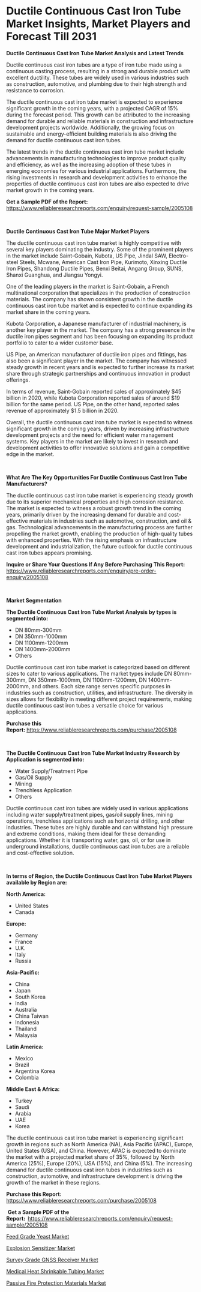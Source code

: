 <p><h1>Ductile Continuous Cast Iron Tube Market Insights, Market Players and Forecast Till 2031</h1></p><p><strong>Ductile Continuous Cast Iron Tube Market Analysis and Latest Trends</strong></p>
<p><p>Ductile continuous cast iron tubes are a type of iron tube made using a continuous casting process, resulting in a strong and durable product with excellent ductility. These tubes are widely used in various industries such as construction, automotive, and plumbing due to their high strength and resistance to corrosion.</p><p>The ductile continuous cast iron tube market is expected to experience significant growth in the coming years, with a projected CAGR of 15% during the forecast period. This growth can be attributed to the increasing demand for durable and reliable materials in construction and infrastructure development projects worldwide. Additionally, the growing focus on sustainable and energy-efficient building materials is also driving the demand for ductile continuous cast iron tubes.</p><p>The latest trends in the ductile continuous cast iron tube market include advancements in manufacturing technologies to improve product quality and efficiency, as well as the increasing adoption of these tubes in emerging economies for various industrial applications. Furthermore, the rising investments in research and development activities to enhance the properties of ductile continuous cast iron tubes are also expected to drive market growth in the coming years.</p></p>
<p><strong>Get a Sample PDF of the Report:&nbsp;</strong> <a href="https://www.reliableresearchreports.com/enquiry/request-sample/2005108">https://www.reliableresearchreports.com/enquiry/request-sample/2005108</a></p>
<p>&nbsp;</p>
<p><strong>Ductile Continuous Cast Iron Tube Major Market Players</strong></p>
<p><p>The ductile continuous cast iron tube market is highly competitive with several key players dominating the industry. Some of the prominent players in the market include Saint-Gobain, Kubota, US Pipe, Jindal SAW, Electro-steel Steels, Mcwane, American Cast Iron Pipe, Kurimoto, Xinxing Ductile Iron Pipes, Shandong Ductile Pipes, Benxi Beitai, Angang Group, SUNS, Shanxi Guanghua, and Jiangsu Yongyi.</p><p>One of the leading players in the market is Saint-Gobain, a French multinational corporation that specializes in the production of construction materials. The company has shown consistent growth in the ductile continuous cast iron tube market and is expected to continue expanding its market share in the coming years.</p><p>Kubota Corporation, a Japanese manufacturer of industrial machinery, is another key player in the market. The company has a strong presence in the ductile iron pipes segment and has been focusing on expanding its product portfolio to cater to a wider customer base.</p><p>US Pipe, an American manufacturer of ductile iron pipes and fittings, has also been a significant player in the market. The company has witnessed steady growth in recent years and is expected to further increase its market share through strategic partnerships and continuous innovation in product offerings.</p><p>In terms of revenue, Saint-Gobain reported sales of approximately $45 billion in 2020, while Kubota Corporation reported sales of around $19 billion for the same period. US Pipe, on the other hand, reported sales revenue of approximately $1.5 billion in 2020.</p><p>Overall, the ductile continuous cast iron tube market is expected to witness significant growth in the coming years, driven by increasing infrastructure development projects and the need for efficient water management systems. Key players in the market are likely to invest in research and development activities to offer innovative solutions and gain a competitive edge in the market.</p></p>
<p>&nbsp;</p>
<p><strong>What Are The Key Opportunities For Ductile Continuous Cast Iron Tube Manufacturers?</strong></p>
<p><p>The ductile continuous cast iron tube market is experiencing steady growth due to its superior mechanical properties and high corrosion resistance. The market is expected to witness a robust growth trend in the coming years, primarily driven by the increasing demand for durable and cost-effective materials in industries such as automotive, construction, and oil & gas. Technological advancements in the manufacturing process are further propelling the market growth, enabling the production of high-quality tubes with enhanced properties. With the rising emphasis on infrastructure development and industrialization, the future outlook for ductile continuous cast iron tubes appears promising.</p></p>
<p><strong>Inquire or Share Your Questions If Any Before Purchasing This Report:</strong> <a href="https://www.reliableresearchreports.com/enquiry/pre-order-enquiry/2005108">https://www.reliableresearchreports.com/enquiry/pre-order-enquiry/2005108</a></p>
<p>&nbsp;</p>
<p><strong>Market Segmentation</strong></p>
<p><strong>The Ductile Continuous Cast Iron Tube Market Analysis by types is segmented into:</strong></p>
<p><ul><li>DN 80mm-300mm</li><li>DN 350mm-1000mm</li><li>DN 1100mm-1200mm</li><li>DN 1400mm-2000mm</li><li>Others</li></ul></p>
<p><p>Ductile continuous cast iron tube market is categorized based on different sizes to cater to various applications. The market types include DN 80mm-300mm, DN 350mm-1000mm, DN 1100mm-1200mm, DN 1400mm-2000mm, and others. Each size range serves specific purposes in industries such as construction, utilities, and infrastructure. The diversity in sizes allows for flexibility in meeting different project requirements, making ductile continuous cast iron tubes a versatile choice for various applications.</p></p>
<p><strong>Purchase this Report:&nbsp;</strong><a href="https://www.reliableresearchreports.com/purchase/2005108">https://www.reliableresearchreports.com/purchase/2005108</a></p>
<p>&nbsp;</p>
<p><strong>The Ductile Continuous Cast Iron Tube Market Industry Research by Application is segmented into:</strong></p>
<p><ul><li>Water Supply/Treatment Pipe</li><li>Gas/Oil Supply</li><li>Mining</li><li>Trenchless Application</li><li>Others</li></ul></p>
<p><p>Ductile continuous cast iron tubes are widely used in various applications including water supply/treatment pipes, gas/oil supply lines, mining operations, trenchless applications such as horizontal drilling, and other industries. These tubes are highly durable and can withstand high pressure and extreme conditions, making them ideal for these demanding applications. Whether it is transporting water, gas, oil, or for use in underground installations, ductile continuous cast iron tubes are a reliable and cost-effective solution.</p></p>
<p>&nbsp;</p>
<p><strong>In terms of Region, the Ductile Continuous Cast Iron Tube Market Players available by Region are:</strong></p>
<p>
    <p> <strong> North America: </strong>
        <ul>
            <li>United States</li>
            <li>Canada</li>
        </ul>
        </p> 
    <p> <strong> Europe: </strong>
        <ul>
            <li>Germany</li>
            <li>France</li>
            <li>U.K.</li>
            <li>Italy</li>
            <li>Russia</li>
        </ul>
        </p> 
    <p> <strong> Asia-Pacific: </strong>
        <ul>
            <li>China</li>
            <li>Japan</li>
            <li>South Korea</li>
            <li>India</li>
            <li>Australia</li>
            <li>China Taiwan</li>
            <li>Indonesia</li>
            <li>Thailand</li>
            <li>Malaysia</li>
        </ul>
        </p> 
    <p> <strong> Latin America: </strong>
        <ul>
            <li>Mexico</li>
            <li>Brazil</li>
            <li>Argentina Korea</li>
            <li>Colombia</li>
        </ul>
        </p> 
    <p> <strong> Middle East & Africa: </strong>
        <ul>
            <li>Turkey</li>
            <li>Saudi</li>
            <li>Arabia</li>
            <li>UAE</li>
            <li>Korea</li>
        </ul>
    </p>
    </p>
<p><p>The ductile continuous cast iron tube market is experiencing significant growth in regions such as North America (NA), Asia Pacific (APAC), Europe, United States (USA), and China. However, APAC is expected to dominate the market with a projected market share of 35%, followed by North America (25%), Europe (20%), USA (15%), and China (5%). The increasing demand for ductile continuous cast iron tubes in industries such as construction, automotive, and infrastructure development is driving the growth of the market in these regions.</p></p>
<p><strong>Purchase this Report: </strong><a href="https://www.reliableresearchreports.com/purchase/2005108">https://www.reliableresearchreports.com/purchase/2005108</a></p>
<p>&nbsp;<strong>Get a Sample PDF of the Report:&nbsp;&nbsp;</strong><a href="https://www.reliableresearchreports.com/enquiry/request-sample/2005108">https://www.reliableresearchreports.com/enquiry/request-sample/2005108</a></p>
<p><strong></strong></p>
<p><p><a href="https://sudsy-motorcycle-bbc.notion.site/Feed-Grade-Yeast-Market-Provides-a-Comprehensive-Analysis-Including-a-Macro-Overview-of-the-Market-a-99c187c62a8348c399ac09eac6a7855d">Feed Grade Yeast Market</a></p><p><a href="https://meowing-canidae-761.notion.site/Global-Explosion-Sensitizer-Market-Size-and-Market-Trends-Insights-and-Projections-from-2024-to-203-66e49ec33f834a5f9ea6c1130408e3d2">Explosion Sensitizer Market</a></p><p><a href="https://github.com/okotobwrhuteie/Market-Research-Report-List-1/blob/main/survey-grade-gnss-receiver-market.md">Survey Grade GNSS Receiver Market</a></p><p><a href="https://github.com/myacatherineblakecaczo9vcsw/Market-Research-Report-List-1/blob/main/medical-heat-shrinkable-tubing-market.md">Medical Heat Shrinkable Tubing Market</a></p><p><a href="https://view.publitas.com/reportprime-1/passive-fire-protection-materials-market-size-growth-and-forecast-from-2024-2031/">Passive Fire Protection Materials Market</a></p></p>
